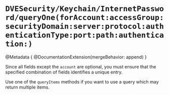# ``DVESecurity/Keychain/InternetPassword/queryOne(forAccount:accessGroup:securityDomain:server:protocol:authenticationType:port:path:authentication:)``

@Metadata {
    @DocumentationExtension(mergeBehavior: append)
}

Since all fields except the `account` are optional, you must ensure that the specified combination of fields identifies a unique entry.

Use one of the `queryItems` methods if you want to use a query which may return multiple items.
